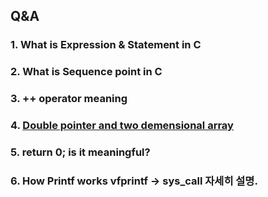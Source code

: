 
## Q&A ##

  ### 1. What is Expression & Statement in C

  ### 2. What is Sequence point in C
  
  ### 3. ++ operator meaning 
  
  ### 4. [Double pointer and two demensional array](https://stackoverflow.com/questions/15401306/two-dimensional-arrays-with-pointers)
  
  ### 5. return 0; is it meaningful?

  ### 6. How Printf works vfprintf -> sys_call 자세히 설명.
